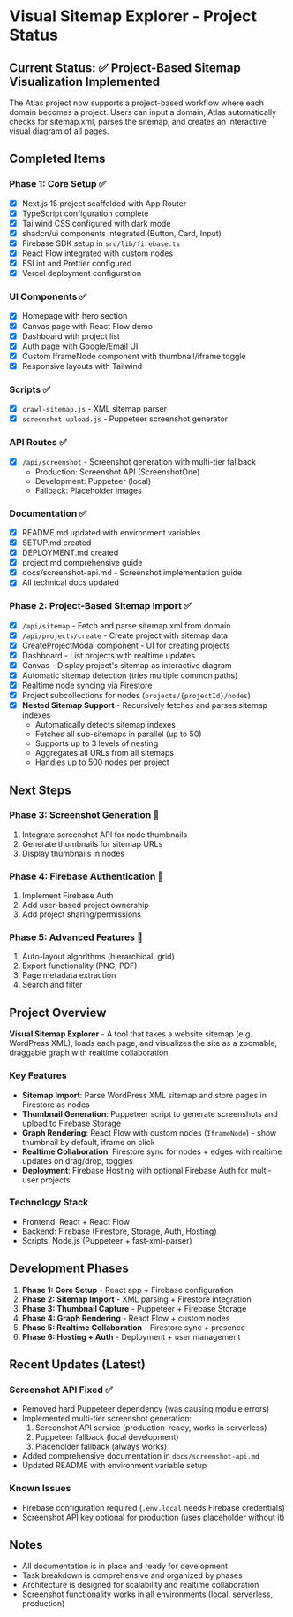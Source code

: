 # Visual Sitemap Explorer - Project Status

## Current Status: ✅ Project-Based Sitemap Visualization Implemented

The Atlas project now supports a project-based workflow where each domain becomes a project. Users can input a domain, Atlas automatically checks for sitemap.xml, parses the sitemap, and creates an interactive visual diagram of all pages.

## Completed Items

### Phase 1: Core Setup ✅
- [x] Next.js 15 project scaffolded with App Router
- [x] TypeScript configuration complete
- [x] Tailwind CSS configured with dark mode
- [x] shadcn/ui components integrated (Button, Card, Input)
- [x] Firebase SDK setup in `src/lib/firebase.ts`
- [x] React Flow integrated with custom nodes
- [x] ESLint and Prettier configured
- [x] Vercel deployment configuration

### UI Components ✅
- [x] Homepage with hero section
- [x] Canvas page with React Flow demo
- [x] Dashboard with project list
- [x] Auth page with Google/Email UI
- [x] Custom IframeNode component with thumbnail/iframe toggle
- [x] Responsive layouts with Tailwind

### Scripts ✅
- [x] `crawl-sitemap.js` - XML sitemap parser
- [x] `screenshot-upload.js` - Puppeteer screenshot generator

### API Routes ✅
- [x] `/api/screenshot` - Screenshot generation with multi-tier fallback
  - Production: Screenshot API (ScreenshotOne)
  - Development: Puppeteer (local)
  - Fallback: Placeholder images

### Documentation ✅
- [x] README.md updated with environment variables
- [x] SETUP.md created
- [x] DEPLOYMENT.md created
- [x] project.md comprehensive guide
- [x] docs/screenshot-api.md - Screenshot implementation guide
- [x] All technical docs updated

### Phase 2: Project-Based Sitemap Import ✅
- [x] `/api/sitemap` - Fetch and parse sitemap.xml from domain
- [x] `/api/projects/create` - Create project with sitemap data
- [x] CreateProjectModal component - UI for creating projects
- [x] Dashboard - List projects with realtime updates
- [x] Canvas - Display project's sitemap as interactive diagram
- [x] Automatic sitemap detection (tries multiple common paths)
- [x] Realtime node syncing via Firestore
- [x] Project subcollections for nodes (`projects/{projectId}/nodes`)
- [x] **Nested Sitemap Support** - Recursively fetches and parses sitemap indexes
  - Automatically detects sitemap indexes
  - Fetches all sub-sitemaps in parallel (up to 50)
  - Supports up to 3 levels of nesting
  - Aggregates all URLs from all sitemaps
  - Handles up to 500 nodes per project

## Next Steps

### Phase 3: Screenshot Generation 🚧
1. Integrate screenshot API for node thumbnails
2. Generate thumbnails for sitemap URLs
3. Display thumbnails in nodes

### Phase 4: Firebase Authentication 🚧
1. Implement Firebase Auth
2. Add user-based project ownership
3. Add project sharing/permissions

### Phase 5: Advanced Features 🚧
1. Auto-layout algorithms (hierarchical, grid)
2. Export functionality (PNG, PDF)
3. Page metadata extraction
4. Search and filter

## Project Overview

**Visual Sitemap Explorer** - A tool that takes a website sitemap (e.g. WordPress XML), loads each page, and visualizes the site as a zoomable, draggable graph with realtime collaboration.

### Key Features
- **Sitemap Import**: Parse WordPress XML sitemap and store pages in Firestore as nodes
- **Thumbnail Generation**: Puppeteer script to generate screenshots and upload to Firebase Storage
- **Graph Rendering**: React Flow with custom nodes (`IframeNode`) - show thumbnail by default, iframe on click
- **Realtime Collaboration**: Firestore sync for nodes + edges with realtime updates on drag/drop, toggles
- **Deployment**: Firebase Hosting with optional Firebase Auth for multi-user projects

### Technology Stack
- Frontend: React + React Flow
- Backend: Firebase (Firestore, Storage, Auth, Hosting)
- Scripts: Node.js (Puppeteer + fast-xml-parser)

## Development Phases

1. **Phase 1: Core Setup** - React app + Firebase configuration
2. **Phase 2: Sitemap Import** - XML parsing + Firestore integration
3. **Phase 3: Thumbnail Capture** - Puppeteer + Firebase Storage
4. **Phase 4: Graph Rendering** - React Flow + custom nodes
5. **Phase 5: Realtime Collaboration** - Firestore sync + presence
6. **Phase 6: Hosting + Auth** - Deployment + user management

## Recent Updates (Latest)

### Screenshot API Fixed ✅
- Removed hard Puppeteer dependency (was causing module errors)
- Implemented multi-tier screenshot generation:
  1. Screenshot API service (production-ready, works in serverless)
  2. Puppeteer fallback (local development)
  3. Placeholder fallback (always works)
- Added comprehensive documentation in `docs/screenshot-api.md`
- Updated README with environment variable setup

### Known Issues
- Firebase configuration required (`.env.local` needs Firebase credentials)
- Screenshot API key optional for production (uses placeholder without it)

## Notes

- All documentation is in place and ready for development
- Task breakdown is comprehensive and organized by phases
- Architecture is designed for scalability and realtime collaboration
- Screenshot functionality works in all environments (local, serverless, production)

